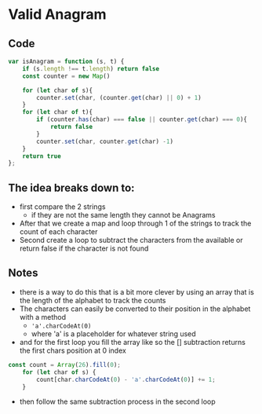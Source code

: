 # Valid Anagram
## Code
``` js
var isAnagram = function (s, t) {
	if (s.length !== t.length) return false
    const counter = new Map()

    for (let char of s){
        counter.set(char, (counter.get(char) || 0) + 1)
    }
    for (let char of t){
        if (counter.has(char) === false || counter.get(char) === 0){
            return false
        }
        counter.set(char, counter.get(char) -1)
    }
    return true
};
```

## The idea breaks down to:
- first compare the 2 strings
	- if they are not the same length they cannot be Anagrams
-  After that we create a map and loop through 1 of the strings to track the count of each character
- Second create a loop to subtract the characters from the available or return false if the character is not found

## Notes
- there is a way to do this that is a bit more clever by using an array that is the length of the alphabet to track the counts
- The characters can easily be converted to their position in the alphabet with a method
	- `'a'.charCodeAt(0)`
	- where 'a' is a placeholder for whatever string used
- and for the first loop you fill the array like so the [] subtraction returns the first chars position at 0 index
``` js
const count = Array(26).fill(0);
    for (let char of s) {
        count[char.charCodeAt(0) - 'a'.charCodeAt(0)] += 1;
    }
```
 - then follow the same subtraction process in the second loop
